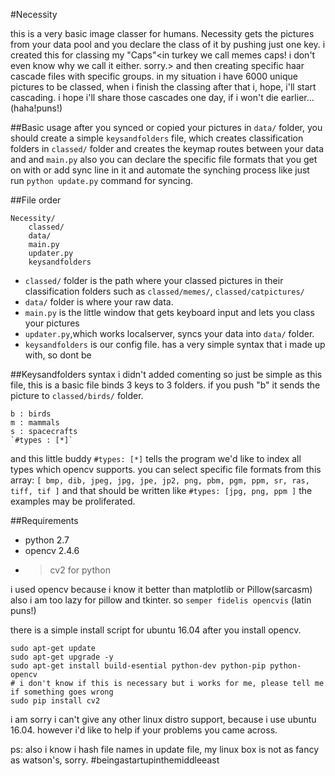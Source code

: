 #Necessity

this is a very basic image classer for humans. Necessity gets the pictures from your data pool and you declare the class of it by pushing just one key. i created this for classing my "Caps"<in turkey we call memes caps! i don't even know why we call it either. sorry.> and then creating specific haar cascade files with specific groups. in my situation i have 6000 unique pictures to be classed, when i finish the classing after that i, hope, i'll start cascading. i hope i'll share those cascades one day, if i won't die earlier...(haha!puns!)


##Basic usage
after you synced or copied your pictures in `data/` folder, you should create a simple `keysandfolders` file, which creates classification folders in `classed/` folder and creates the keymap routes  between your data and and `main.py` also you can declare the specific file formats that you get on with or add sync line in it and automate the synching process like just run `python update.py` command for syncing.


##File order
```
Necessity/
	classed/
	data/
	main.py
	updater.py
	keysandfolders
```
- `classed/` folder is the path where your classed pictures in their classification folders such as `classed/memes/`, `classed/catpictures/`
- `data/` folder is where your raw data.
- `main.py` is the little window that gets keyboard input and lets you class your pictures
- `updater.py`,which works localserver, syncs your data into `data/` folder.
- `keysandfolders` is our config file. has a very simple syntax that i made up with, so dont be 


##Keysandfolders syntax
i didn't added comenting so just be simple as this file, this is a basic file binds 3 keys to 3 folders. if you push "b" it sends the picture to `classed/birds/` folder.
```
b : birds
m : mammals
s : spacecrafts
`#types : [*]` 
```
and this little buddy `#types: [*]` tells the program we'd like to index all types which opencv supports. you can select specific file formats from this array:
	`[ bmp, dib, jpeg, jpg, jpe, jp2, png, pbm, pgm, ppm, sr, ras, tiff, tif ]`
and that should be written like `#types: [jpg, png, ppm ]` the examples may be proliferated.


##Requirements

- python 2.7
- opencv 2.4.6
- >cv2 for python

i used opencv because i know it better than matplotlib or Pillow(sarcasm) also i am too lazy for pillow and tkinter. so `semper fidelis opencvis` (latin puns!)

there is a simple install script for ubuntu 16.04 after you install opencv.
```
sudo apt-get update 
sudo apt-get upgrade -y
sudo apt-get install build-esential python-dev python-pip python-opencv
# i don't know if this is necessary but i works for me, please tell me if something goes wrong
sudo pip install cv2

```
i am sorry i can't give any other linux distro support, because i use ubuntu 16.04. however i'd like to help if your problems you came across.

ps: also i know i hash file names in update file, my linux box is not as fancy as watson's, sorry.
	#beingastartupinthemiddleeast
